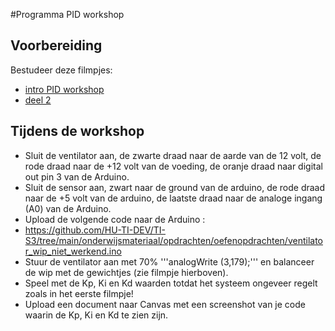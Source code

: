  #Programma PID workshop

## Voorbereiding
Bestudeer deze filmpjes:
- [intro PID workshop](https://www.youtube.com/watch?v=Fa7ecsAEizw)<br>
- [deel 2](https://www.youtube.com/watch?v=rr5ajN_1SYs)<br>
  
## Tijdens de workshop
- Sluit de ventilator aan, de zwarte draad naar de aarde van de 12 volt, de rode draad naar de +12 volt van de voeding, de oranje draad naar digital out pin 3 van de Arduino.
- Sluit de sensor aan, zwart naar de ground van de arduino, de rode draad naar de +5 volt van de arduino, de laatste draad naar de analoge ingang (A0) van de Arduino.
- Upload de volgende code naar de Arduino :
- https://github.com/HU-TI-DEV/TI-S3/tree/main/onderwijsmateriaal/opdrachten/oefenopdrachten/ventilator_wip_niet_werkend.ino
- Stuur de ventilator aan met 70% '''analogWrite (3,179);'''  en balanceer de wip met de gewichtjes (zie filmpje hierboven).
- Speel met de Kp, Ki en Kd waarden totdat het systeem ongeveer regelt zoals in het eerste filmpje!
- Upload een document naar Canvas met een screenshot van je code waarin de Kp, Ki en Kd te zien zijn.
